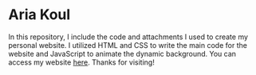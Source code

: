 # Aria Koul
In this repository, I include the code and attachments I used to create my personal website. I utilized HTML and CSS to write the main code for the website and JavaScript to animate the dynamic background. You can access my website [here](https://ariakoul.github.io/). Thanks for visiting!


